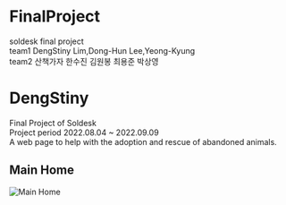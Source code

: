 # FinalProject
soldesk final project <br>
team1 DengStiny Lim,Dong-Hun Lee,Yeong-Kyung  <br>
team2 산책가자 한수진 김원봉 최용준 박상영 


# DengStiny

Final Project of Soldesk <br>
Project period 2022.08.04 ~ 2022.09.09 <br>
A web page to help with the adoption and rescue of abandoned animals. <br>
## Main Home
![Main Home](https://user-images.githubusercontent.com/107028682/191168790-1dd734b4-da3b-4fae-9a72-da24a6d79b51.png)
